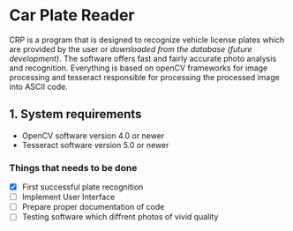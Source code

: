 # Car Plate Reader
CRP is a program that is designed to recognize vehicle license plates which are provided by the user or *downloaded from the database (future development)*. The software offers fast and fairly accurate photo analysis and recognition. Everything is based on openCV frameworks for image processing and tesseract responsible for processing the processed image into ASCII code.

## 1. System requirements
- OpenCV software version 4.0 or newer
- Tesseract software version 5.0 or newer
      
### Things that needs to be done
    
- [x] First successful plate recognition   
- [ ] Implement User Interface
- [ ] Prepare proper documentation of code
- [ ] Testing software which diffrent photos of vivid quality
